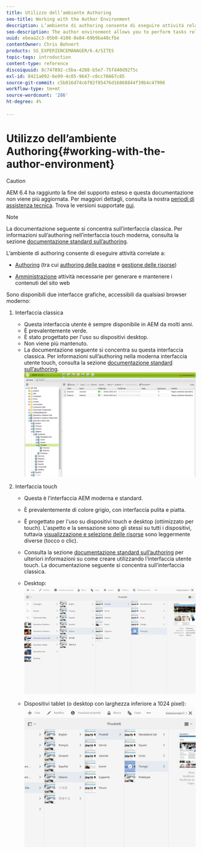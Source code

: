 ```yaml
---
title: Utilizzo dell’ambiente Authoring
seo-title: Working with the Author Environment
description: L’ambiente di authoring consente di eseguire attività relative all’authoring (inclusa la creazione delle pagine e la gestione delle risorse) e di amministrare le attività necessarie per generare e gestire i contenuti del sito web.
seo-description: The author environment allows you to perform tasks related to authoring (including page authoring and managing assets) and administering tasks you need when generating and maintaining the content on your website.
uuid: ebeaa2c3-05b0-4108-8e84-69b9ba48cfbe
contentOwner: Chris Bohnert
products: SG_EXPERIENCEMANAGER/6.4/SITES
topic-tags: introduction
content-type: reference
discoiquuid: 8c747892-c5ba-4288-b5e7-75fd40d92f5c
exl-id: 8421a092-6e99-4c05-9647-c0cc76667c85
source-git-commit: c5b816d74c6f02f85476d16868844f39b4c47996
workflow-type: tm+mt
source-wordcount: '286'
ht-degree: 4%

---
```


# Utilizzo dell’ambiente Authoring{#working-with-the-author-environment}

>[!CAUTION]
>
>AEM 6.4 ha raggiunto la fine del supporto esteso e questa documentazione non viene più aggiornata. Per maggiori dettagli, consulta la nostra [periodi di assistenza tecnica](https://helpx.adobe.com/it/support/programs/eol-matrix.html). Trova le versioni supportate [qui](https://experienceleague.adobe.com/docs/).

>[!NOTE]
>
>La documentazione seguente si concentra sull’interfaccia classica. Per informazioni sull’authoring nell’interfaccia touch moderna, consulta la sezione [documentazione standard sull’authoring](/help/assets/assets.md).

L’ambiente di authoring consente di eseguire attività correlate a:

* [Authoring](/help/sites-authoring/author.md) (tra cui [authoring delle pagine](/help/sites-authoring/qg-page-authoring.md) e [gestione delle risorse](/help/assets/assets.md))

* [Amministrazione](/help/sites-administering/administer-best-practices.md) attività necessarie per generare e mantenere i contenuti del sito web

Sono disponibili due interfacce grafiche, accessibili da qualsiasi browser moderno:

1. Interfaccia classica

   * Questa interfaccia utente è sempre disponibile in AEM da molti anni.
   * È prevalentemente verde.
   * È stato progettato per l&#39;uso su dispositivi desktop.
   * Non viene più mantenuto.
   * La documentazione seguente si concentra su questa interfaccia classica. Per informazioni sull’authoring nella moderna interfaccia utente touch, consulta la sezione [documentazione standard sull’authoring](/help/sites-authoring/author.md).
   ![chlimage_1-149](assets/chlimage_1-149.png)

1. Interfaccia touch

   * Questa è l’interfaccia AEM moderna e standard.
   * È prevalentemente di colore grigio, con interfaccia pulita e piatta.
   * È progettato per l&#39;uso su dispositivi touch e desktop (ottimizzato per touch). L&#39;aspetto e la sensazione sono gli stessi su tutti i dispositivi, tuttavia [visualizzazione e selezione delle risorse](/help/sites-authoring/basic-handling.md) sono leggermente diverse (tocco o clic).
   * Consulta la sezione [documentazione standard sull’authoring](/help/sites-authoring/author.md) per ulteriori informazioni su come creare utilizzando l’interfaccia utente touch. La documentazione seguente si concentra sull’interfaccia classica.

   * Desktop:
   ![chlimage_1-150](assets/chlimage_1-150.png)

   * Dispositivi tablet (o desktop con larghezza inferiore a 1024 pixel):
   ![chlimage_1-7](assets/chlimage_1-7.jpeg)
